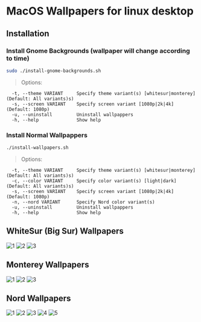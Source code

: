 
# MacOS Wallpapers for linux desktop

## Installation

### Install Gnome Backgrounds (wallpaper will change according to time)

```sh
sudo ./install-gnome-backgrounds.sh
```

> Options:

```
  -t, --theme VARIANT     Specify theme variant(s) [whitesur|monterey] (Default: All variants)s)
  -s, --screen VARIANT    Specify screen variant [1080p|2k|4k] (Default: 1080p)
  -u, --uninstall         Uninstall wallpappers
  -h, --help              Show help
```

### Install Normal Wallpappers

```sh
./install-wallpapers.sh
```

> Options:

```
  -t, --theme VARIANT     Specify theme variant(s) [whitesur|monterey] (Default: All variants)s)
  -c, --color VARIANT     Specify color variant(s) [light|dark] (Default: All variants)s)
  -s, --screen VARIANT    Specify screen variant [1080p|2k|4k] (Default: 1080p)
  -n, --nord VARIANT      Specify Nord color variant(s)
  -u, --uninstall         Uninstall wallpappers
  -h, --help              Show help
```

## WhiteSur (Big Sur) Wallpapers
![1](1080p/WhiteSur-light.png)
![2](1080p/WhiteSur.png)
![3](1080p/WhiteSur-dark.png)

## Monterey Wallpapers
![1](1080p/Monterey-light.png)
![2](1080p/Monterey.png)
![3](1080p/Monterey-dark.png)

## Nord Wallpapers
![1](Wallpaper-nord/Mojave-nord-light.png)
![2](Wallpaper-nord/Mojave-nord-dark.png)
![3](Wallpaper-nord/WhiteSur-nord-light.png)
![4](Wallpaper-nord/WhiteSur-nord-dark.png)
![5](Wallpaper-nord/Monterey-nord.png)

